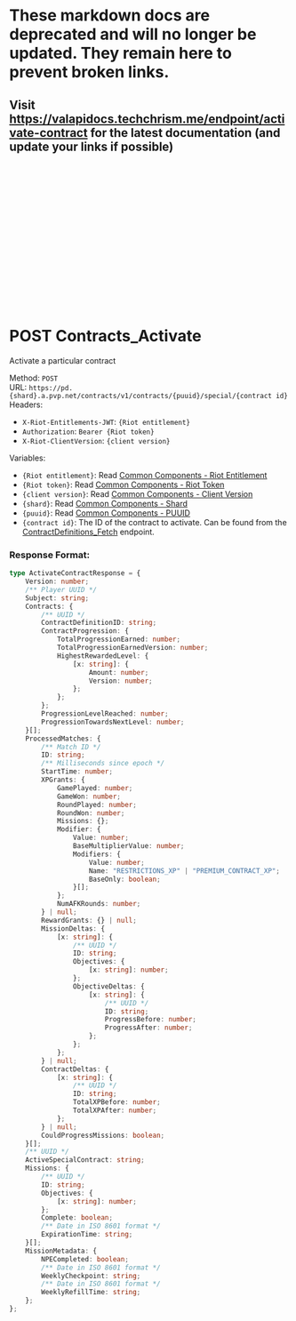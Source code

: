 <!--

This file is automatically generated!
Do not edit it directly!
See https://github.com/techchrism/valorant-api-docs/blob/trunk/contributing.md for more information.

-->

# These markdown docs are deprecated and will no longer be updated. They remain here to prevent broken links.
## Visit <https://valapidocs.techchrism.me/endpoint/activate-contract> for the latest documentation (and update your links if possible)
<br><br><br><br><br><br><br><br><br><br><br><br><br><br><br>
# POST Contracts_Activate

Activate a particular contract  


Method: `POST`  
URL: `https://pd.{shard}.a.pvp.net/contracts/v1/contracts/{puuid}/special/{contract id}`  
Headers:
 - `X-Riot-Entitlements-JWT`: `{Riot entitlement}`
 - `Authorization`: `Bearer {Riot token}`
 - `X-Riot-ClientVersion`: `{client version}`

Variables:
 - `{Riot entitlement}`: Read [Common Components - Riot Entitlement](../common-components.md#riot-entitlement)
 - `{Riot token}`: Read [Common Components - Riot Token](../common-components.md#riot-token)
 - `{client version}`: Read [Common Components - Client Version](../common-components.md#client-version)
 - `{shard}`: Read [Common Components - Shard](../common-components.md#shard)
 - `{puuid}`: Read [Common Components - PUUID](../common-components.md#puuid)
 - `{contract id}`: The ID of the contract to activate. Can be found from the [ContractDefinitions_Fetch](GET%20ContractDefinitions_Fetch.md) endpoint.


### Response Format:
```ts
type ActivateContractResponse = {
    Version: number;
    /** Player UUID */
    Subject: string;
    Contracts: {
        /** UUID */
        ContractDefinitionID: string;
        ContractProgression: {
            TotalProgressionEarned: number;
            TotalProgressionEarnedVersion: number;
            HighestRewardedLevel: {
                [x: string]: {
                    Amount: number;
                    Version: number;
                };
            };
        };
        ProgressionLevelReached: number;
        ProgressionTowardsNextLevel: number;
    }[];
    ProcessedMatches: {
        /** Match ID */
        ID: string;
        /** Milliseconds since epoch */
        StartTime: number;
        XPGrants: {
            GamePlayed: number;
            GameWon: number;
            RoundPlayed: number;
            RoundWon: number;
            Missions: {};
            Modifier: {
                Value: number;
                BaseMultiplierValue: number;
                Modifiers: {
                    Value: number;
                    Name: "RESTRICTIONS_XP" | "PREMIUM_CONTRACT_XP";
                    BaseOnly: boolean;
                }[];
            };
            NumAFKRounds: number;
        } | null;
        RewardGrants: {} | null;
        MissionDeltas: {
            [x: string]: {
                /** UUID */
                ID: string;
                Objectives: {
                    [x: string]: number;
                };
                ObjectiveDeltas: {
                    [x: string]: {
                        /** UUID */
                        ID: string;
                        ProgressBefore: number;
                        ProgressAfter: number;
                    };
                };
            };
        } | null;
        ContractDeltas: {
            [x: string]: {
                /** UUID */
                ID: string;
                TotalXPBefore: number;
                TotalXPAfter: number;
            };
        } | null;
        CouldProgressMissions: boolean;
    }[];
    /** UUID */
    ActiveSpecialContract: string;
    Missions: {
        /** UUID */
        ID: string;
        Objectives: {
            [x: string]: number;
        };
        Complete: boolean;
        /** Date in ISO 8601 format */
        ExpirationTime: string;
    }[];
    MissionMetadata: {
        NPECompleted: boolean;
        /** Date in ISO 8601 format */
        WeeklyCheckpoint: string;
        /** Date in ISO 8601 format */
        WeeklyRefillTime: string;
    };
};
```
